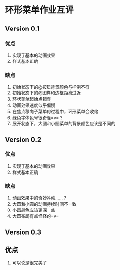 # 环形菜单作业互评

## Version 0.1

### 优点

1. 实现了基本的动画效果
1. 样式基本正确

### 缺点

1. 初始状态下的@按钮背景颜色与样例不符
1. 初始状态下的@图样和边框距离过近
1. 环状菜单起始点错误
1. 动画效果速度似乎偏慢
1. 在焦点移向子菜单的过程中，环形菜单会收缩
1. 绿色字体色号很奇怪=v=？
1. 展开状态下，大圆和小圆菜单的背景颜色应该是不同的

## Version 0.2

### 优点

1. 实现了基本的动画效果
1. 样式基本正确

### 缺点

1. 动画效果中的奇妙抖动……？
1. 大圆和小圆的动画持续时间不一致
1. 小圆颜色应该更深一些
1. 大圆布局有点怪怪的=v=

## Version 0.3

## 优点

1. 可以说是很完美了
